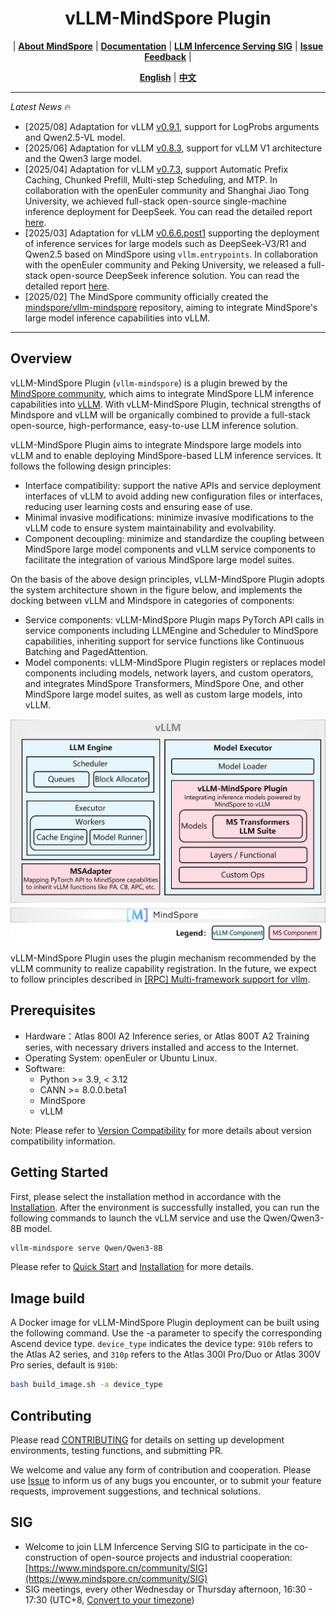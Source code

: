 <h1 align="center">
vLLM-MindSpore Plugin
</h1>

<p align="center">
| <a href="https://www.mindspore.cn/en/"><b>About MindSpore</b></a> | <a href="https://www.mindspore.cn/vllm_mindspore/docs/en/master/index.html"><b>Documentation</b></a> | <a href="https://www.mindspore.cn/community/SIG"><b>LLM Infercence Serving SIG</b></a> | <a href="https://gitee.com/mindspore/vllm-mindspore/issues"><b>Issue Feedback</b></a> |
</p>

<p align="center">
<a href="README_en.md"><b>English</b></a> | <a href="README.md"><b>中文</b></a>
</p>

---
*Latest News* 🔥

- [2025/08] Adaptation for vLLM [v0.9.1](https://github.com/vllm-project/vllm/releases/tag/v0.9.1), support for LogProbs arguments and Qwen2.5-VL model.
- [2025/06] Adaptation for vLLM [v0.8.3](https://github.com/vllm-project/vllm/releases/tag/v0.8.3), support for vLLM V1 architecture and the Qwen3 large model.
- [2025/04] Adaptation for vLLM [v0.7.3](https://github.com/vllm-project/vllm/releases/tag/v0.7.3), support Automatic Prefix Caching, Chunked Prefill, Multi-step Scheduling, and MTP. In collaboration with the openEuler community and Shanghai Jiao Tong University, we achieved full-stack open-source single-machine inference deployment for DeepSeek. You can read the detailed report [here](https://news.pku.edu.cn/xwzh/e13046c47d03471c8cebb950bd1f4598.htm).
- [2025/03] Adaptation for vLLM [v0.6.6.post1](https://github.com/vllm-project/vllm/releases/tag/v0.6.6.post1) supporting the deployment of inference services for large models such as DeepSeek-V3/R1 and Qwen2.5 based on MindSpore using `vllm.entrypoints`. In collaboration with the openEuler community and Peking University, we released a full-stack open-source DeepSeek inference solution. You can read the detailed report [here](https://news.pku.edu.cn/xwzh/e13046c47d03471c8cebb950bd1f4598.htm).
- [2025/02] The MindSpore community officially created the [mindspore/vllm-mindspore](https://gitee.com/mindspore/vllm-mindspore) repository, aiming to integrate MindSpore's large model inference capabilities into vLLM.

---

## Overview

vLLM-MindSpore Plugin (`vllm-mindspore`) is a plugin brewed by the [MindSpore community](https://www.mindspore.cn/en), which aims to integrate MindSpore LLM inference capabilities into [vLLM](https://github.com/vllm-project/vllm). With vLLM-MindSpore Plugin, technical strengths of Mindspore and vLLM will be organically combined to provide a full-stack open-source, high-performance, easy-to-use LLM inference solution.

vLLM-MindSpore Plugin aims to integrate Mindspore large models into vLLM and to enable deploying MindSpore-based LLM inference services. It follows the following design principles:

- Interface compatibility: support the native APIs and service deployment interfaces of vLLM to avoid adding new configuration files or interfaces, reducing user learning costs and ensuring ease of use.
- Minimal invasive modifications: minimize invasive modifications to the vLLM code to ensure system maintainability and evolvability.
- Component decoupling: minimize and standardize the coupling between MindSpore large model components and vLLM service components to facilitate the integration of various MindSpore large model suites.

On the basis of the above design principles, vLLM-MindSpore Plugin adopts the system architecture shown in the figure below, and implements the docking between vLLM and Mindspore in categories of components:

- Service components: vLLM-MindSpore Plugin maps PyTorch API calls in service components including LLMEngine and Scheduler to MindSpore capabilities, inheriting support for service functions like Continuous Batching and PagedAttention.
- Model components: vLLM-MindSpore Plugin registers or replaces model components including models, network layers, and custom operators, and integrates MindSpore Transformers, MindSpore One, and other MindSpore large model suites, as well as custom large models, into vLLM.

<div align="center">
  <img src="docs/arch.png" alt="Description" width="800" />
</div>

vLLM-MindSpore Plugin uses the plugin mechanism recommended by the vLLM community to realize capability registration. In the future, we expect to follow principles described in [[RPC] Multi-framework support for vllm](https://gitee.com/mindspore/vllm-mindspore/issues/IBTNRG).

## Prerequisites

- Hardware：Atlas 800I A2 Inference series, or Atlas 800T A2 Training series, with necessary drivers installed and access to the Internet.
- Operating System: openEuler or Ubuntu Linux.
- Software:
  - Python >= 3.9, < 3.12
  - CANN >= 8.0.0.beta1
  - MindSpore
  - vLLM

Note: Please refer to [Version Compatibility](https://www.mindspore.cn/vllm_mindspore/docs/en/master/getting_started/installation/installation.html) for more details about version compatibility information.

## Getting Started

First, please select the installation method in accordance with the [Installation](https://www.mindspore.cn/vllm_mindspore/docs/en/master/getting_started/installation/installation.html). After the environment is successfully installed, you can run the following commands to launch the vLLM service and use the Qwen/Qwen3-8B model.

```bash
vllm-mindspore serve Qwen/Qwen3-8B
```

Please refer to [Quick Start](https://www.mindspore.cn/vllm_mindspore/docs/en/master/getting_started/quick_start/quick_start.html) and [Installation](https://www.mindspore.cn/vllm_mindspore/docs/en/master/getting_started/installation/installation.html) for more details.

## Image build

A Docker image for vLLM-MindSpore Plugin deployment can be built using the following command. Use the -a parameter to specify the corresponding Ascend device type. `device_type` indicates the device type: `910b` refers to the Atlas A2 series, and `310p` refers to the Atlas 300I Pro/Duo or Atlas 300V Pro series, default is `910b`:

```bash
bash build_image.sh -a device_type
```

## Contributing

Please read [CONTRIBUTING](https://www.mindspore.cn/vllm_mindspore/docs/en/master/developer_guide/contributing.html) for details on setting up development environments, testing functions, and submitting PR.

We welcome and value any form of contribution and cooperation. Please use [Issue](https://gitee.com/mindspore/vllm-mindspore/issues) to inform us of any bugs you encounter, or to submit your feature requests, improvement suggestions, and technical solutions.

## SIG

- Welcome to join LLM Infercence Serving SIG to participate in the co-construction of open-source projects and industrial cooperation: [https://www.mindspore.cn/community/SIG](https://www.mindspore.cn/community/SIG)
- SIG meetings, every other Wednesday or Thursday afternoon, 16:30 - 17:30 (UTC+8,   [Convert to your timezone](https://dateful.com/convert/gmt8?t=15))
